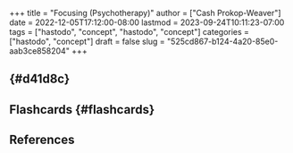 +++
title = "Focusing (Psychotherapy)"
author = ["Cash Prokop-Weaver"]
date = 2022-12-05T17:12:00-08:00
lastmod = 2023-09-24T10:11:23-07:00
tags = ["hastodo", "concept", "hastodo", "concept"]
categories = ["hastodo", "concept"]
draft = false
slug = "525cd867-b124-4a20-85e0-aab3ce858204"
+++

##  {#d41d8c}


## Flashcards {#flashcards}

## References

<style>.csl-entry{text-indent: -1.5em; margin-left: 1.5em;}</style><div class="csl-bib-body">
</div>
